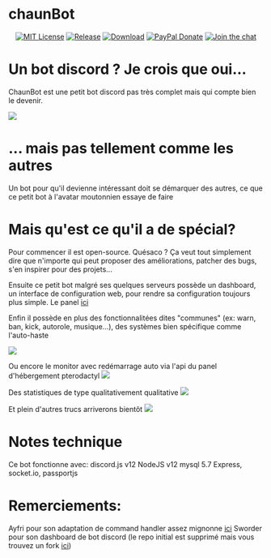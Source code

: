 # chaunBot

<p align="center">
  <a href="https://opensource.org/licenses/MIT"><img src="https://img.shields.io/github/license/chaun14/chaunBot.svg?style=for-the-badge" alt="MIT License"></a>
  <a href="https://github.com/riflowth/chaunBot/releases"><img src="https://img.shields.io/github/commit-activity/y/chaun14/chaunBot?style=for-the-badge" alt="Release"></a>
  <a href="https://github.com/chaun14/chaunBot/releases"><img src="https://img.shields.io/github/downloads/chaun14/chaunBot/total?style=for-the-badge" alt="Download"></a>
  <a href="https://www.paypal.me/chaun14"><img src="https://img.shields.io/badge/-PayPal-%2300457C?logo=paypal&style=for-the-badge" alt="PayPal Donate"></a>
  <a href="https://discord.gg/gqFCbCN"><img src="https://img.shields.io/discord/661708081926897684.svg?color=blue&label=discord&logo=discord&style=for-the-badge" alt="Join the chat"></a></p>




# Un bot discord ? Je crois que oui...

ChaunBot est une petit bot discord pas très complet mais qui compte bien le devenir.

![](https://media.tenor.com/images/090f0ffa084d78a255a21d12e4198ded/tenor.gif)

# ... mais pas tellement comme les autres

Un bot pour qu'il devienne intéressant doit se démarquer des autres, ce que ce petit bot à l'avatar moutonnien essaye de faire

# Mais qu'est ce qu'il a de spécial?

Pour commencer il est open-source. Quésaco ? Ça veut tout simplement dire que n'importe qui peut proposer des améliorations, patcher des bugs, s'en inspirer pour des projets...

Ensuite ce petit bot malgré ses quelques serveurs possède un dashboard, un interface de configuration web, pour rendre sa configuration toujours plus simple. Le panel [ici](https://chaunbot.chaun14.fr/)

Enfin il possède en plus des fonctionnalitées dites "communes" (ex: warn, ban, kick, autorole, musique...), des systèmes bien spécifique comme l'auto-haste

 ![](https://i.imgur.com/GohwP1Q.png)

Ou encore le monitor avec redémarrage auto via l'api du panel d'hébergement pterodactyl
![](https://i.imgur.com/n8qVnJr.png)

Des statistiques de type qualitativement qualitative
![](https://i.imgur.com/BnXKTza.png)

Et plein d'autres trucs arriverons bientôt 
![](https://i.pinimg.com/originals/33/10/6e/33106ecb25a4cd1fb3dfa9bf3befcd45.gif)



# Notes technique

Ce bot fonctionne avec:
discord.js v12
NodeJS v12
mysql 5.7
Express, socket.io, passportjs

# Remerciements:

Ayfri pour son adaptation de command handler assez mignonne [ici](https://github.com/Ayfri/basicCommandHandler)
Sworder pour son dashboard de bot discord (le repo initial est supprimé mais vous trouvez un fork [ici](https://github.com/InspirusM/Dashboard.io))